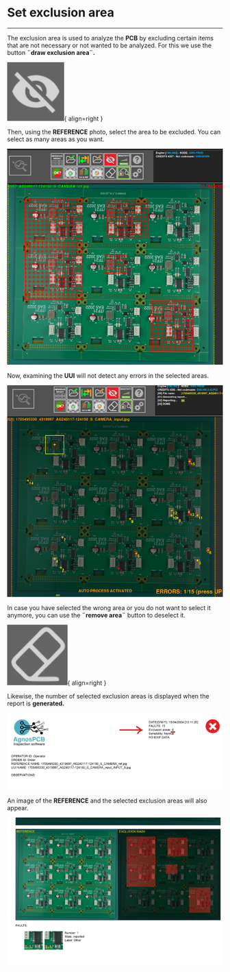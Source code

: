 # Set exclusion area
___ 

The exclusion area is used to analyze the **PCB** by excluding certain items that are not necessary or not wanted to be analyzed. For this we use the button **¨draw exclusion area¨.**

![Exclucion button](assets/exclucion-area.PNG){ align=right }

Then, using the **REFERENCE** photo, select the area to be excluded. You can select as many areas as you want. 

![PCB with exclucion areas selected](assets/exlucion-area.png)

Now, examining the **UUI** will not detect any errors in the selected areas.

![UUI with errors](assets/UUI-exclusion-area.png)

In case you have selected the wrong area or you do not want to select it anymore, you can use the **¨remove area¨** button to deselect it.

![Remove area button](assets/erase.PNG){ align=right }

Likewise, the number of selected exclusion areas is displayed when the report is **generated.**

![Upper part of the report](assets/exclusion-area-report.png)

An image of the **REFERENCE** and the selected exclusion areas will also appear.

![Lower part of the report](assets/exclusion-area-report-2.png)

